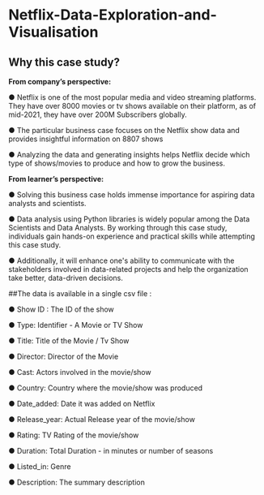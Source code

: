 # Netflix-Data-Exploration-and-Visualisation
## Why this case study?
**From company’s perspective:**

● Netflix is one of the most popular media and video streaming platforms. They
have over 8000 movies or tv shows available on their platform, as of mid-2021,
they have over 200M Subscribers globally.

● The particular business case focuses on the Netflix show data and provides
insightful information on 8807 shows

● Analyzing the data and generating insights helps Netflix decide which type of
shows/movies to produce and how to grow the business.

**From learner’s perspective:**

● Solving this business case holds immense importance for aspiring data analysts and
scientists.

● Data analysis using Python libraries is widely popular among the Data Scientists and
Data Analysts. By working through this case study, individuals gain hands-on
experience and practical skills while attempting this case study.

● Additionally, it will enhance one's ability to communicate with the stakeholders
involved in data-related projects and help the organization take better, data-driven
decisions.

##The data is available in a single csv file :

● Show ID : The ID of the show 

● Type: Identifier - A Movie or TV Show

● Title: Title of the Movie / Tv Show

● Director: Director of the Movie

● Cast: Actors involved in the movie/show

● Country: Country where the movie/show was produced

● Date_added: Date it was added on Netflix

● Release_year: Actual Release year of the movie/show

● Rating: TV Rating of the movie/show

● Duration: Total Duration - in minutes or number of seasons

● Listed_in: Genre

● Description: The summary description
